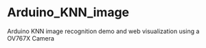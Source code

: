 # Arduino_KNN_image
 Arduino KNN image recognition demo and web visualization using a OV767X Camera
